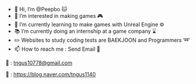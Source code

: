 - 👋 Hi, I’m @Peepbo :cat:
- 👀 I’m interested in making games :video_game:
- 🌱 I’m currently learning to make games with Unreal Engine :gear:
- :books: I’m currently doing an internship at a game company :hourglass:  
- ✏️ Websites to study coding tests are BAEKJOON and Programmers ➿
- 📫 How to reach me : Send Email :e-mail:

:e-mail: : tngus10778@gmail.com

:house_with_garden: : https://blog.naver.com/tngus1140

<!---
Peepbo/Peepbo is a ✨ special ✨ repository because its `README.md` (this file) appears on your GitHub profile.
You can click the Preview link to take a look at your changes.
--->
